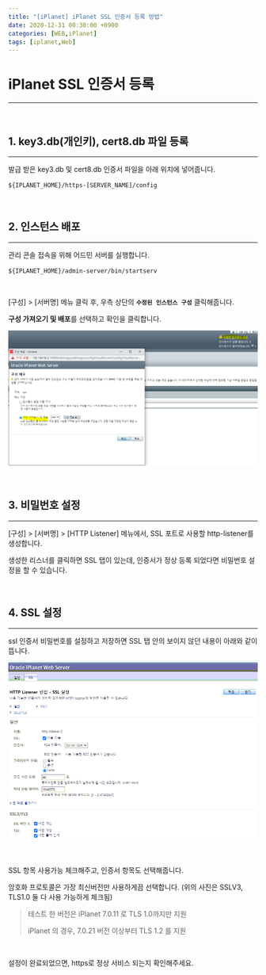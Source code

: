 ```yaml
---
title: "[iPlanet] iPlanet SSL 인증서 등록 방법"
date: 2020-12-31 00:30:00 +0900
categories: [WEB,iPlanet]
tags: [iplanet,Web]
---
```




# **iPlanet SSL 인증서 등록**

---

<br/>

## 1. **key3.db(개인키), cert8.db 파일 등록**

---



발급 받은 key3.db 및 cert8.db 인증서 파일을 아래 위치에 넣어줍니다.

```shell
${IPLANET_HOME}/https-[SERVER_NAME]/config
```



<br/>



## **2. 인스턴스 배포**

---



관리 콘솔 접속을 위해 어드민 서버를 실행합니다.

```shell
${IPLANET_HOME}/admin-server/bin/startserv
```

<br/>

[구성] > [서버명] 메뉴 클릭 후, 우측 상단의 **`수정된 인스턴스 구성`** 클릭해줍니다.

**구성 가져오기 및 배포**를 선택하고 확인을 클릭합니다.

![iPlanet](/assets/img/posts/iplanet.png)



<br/>

## **3. 비밀번호 설정**

---



[구성] > [서버명] > [HTTP Listener] 메뉴에서, SSL 포트로 사용할 http-listener를 생성합니다.

생성한 리스너를 클릭하면 SSL 탭이 있는데, 인증서가 정상 등록 되었다면 비밀번호 설정을 할 수 있습니다.

<br/>



## **4. SSL 설정**

---



ssl 인증서 비밀번호를 설정하고 저장하면 SSL 탭 안의 보이지 않던 내용이 아래와 같이 뜹니다.

![iPlanet_SSL](/assets/img/posts/iplanet_ssl.png)

<br/>

SSL 항목 사용가능 체크해주고, 인증서 항목도 선택해줍니다.



암호화 프로토콜은 가장 최신버전만 사용하게끔 선택합니다. (위의 사진은 SSLV3, TLS1.0 둘 다 사용 가능하게 체크됨)

> 테스트 한 버전은 iPlanet 7.0.11 로 TLS 1.0까지만 지원
>
> iPlanet 의 경우, 7.0.21 버전 이상부터 TLS 1.2 를 지원

<br/>



설정이 완료되었으면, https로 정상 서비스 되는지 확인해주세요.

<br/>